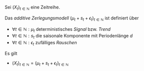 Sei $(X_t)_{t \in \mathbb{N}}$ eine Zeitreihe.

Das *additive Zerlegungsmodell* $(\mu_t + s_t + \epsilon_t)_{t \in \mathbb{N}}$ ist definiert über
- $\forall t \in \mathbb{N} : \mu_t$ deterministisches *Signal* bzw. *Trend*
- $\forall t \in \mathbb{N} : s_t$ die saisonale Komponente mit Periodenlänge $d$
- $\forall t \in \mathbb{N} : \epsilon_t$ zufälliges *Rauschen*

Es gilt
- $(X_t)_{t \in \mathbb{N}} = (\mu_t + s_t + \epsilon_t)_{t \in \mathbb{N}}$